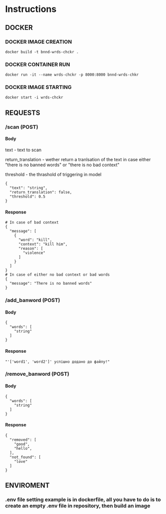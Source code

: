 # Instructions
## DOCKER 

### DOCKER IMAGE CREATION
```
docker build -t bnnd-wrds-chckr .
```

### DOCKER CONTAINER RUN
```
docker run -it --name wrds-chckr -p 8000:8000 bnnd-wrds-chkr
```

### DOCKER IMAGE STARTING
```
docker start -i wrds-chckr
```

## REQUESTS

### /scan (POST)
#### Body
text - text to scan

return_translation - wether return a tranlsation of the text in case either "there is no banned words" or "there is no bad context"

threshold - the thrashold of triggering in model
```
{
  "text": "string",
  "return_translation": false,
  "threshold": 0.5
}
```
#### Response
```
# In case of bad context
{
  "message": [
    {
      "word": "kill",
      "context": "kill him",
      "reason": [
        "violence"
      ]
    }
  ]
}
# In case of either no bad context or bad words
{
  "message": "There is no banned words"
}
```
### /add_banword (POST)
#### Body
```
{
  "words": [
    "string"
  ]
}
```
#### Response
```
"'['word1', 'word2']' успішно додано до файлу!"
```

### /remove_banword (POST)
#### Body
```
{
  "words": [
    "string"
  ]
}
```
#### Response
```
{
  "removed": [
    "good",
    "hello",
  ],
  "not_found": [
    "love"
  ]
}
```
## ENVIROMENT 
### **.env file setting example is in dockerfile, all you have to do is to create an empty .env file in repository, then build an image**
